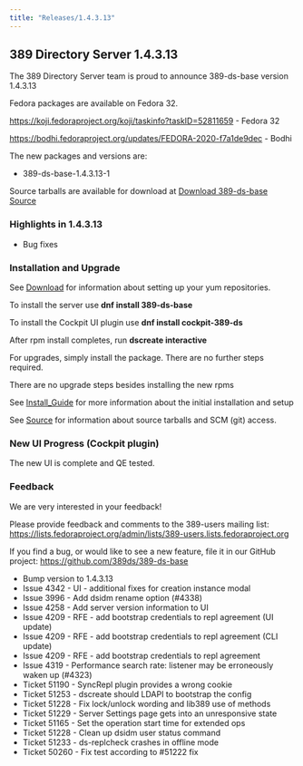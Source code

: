 ```yaml
---
title: "Releases/1.4.3.13"
---
```


389 Directory Server 1.4.3.13
-----------------------------

The 389 Directory Server team is proud to announce 389-ds-base version 1.4.3.13

Fedora packages are available on Fedora 32.

<https://koji.fedoraproject.org/koji/taskinfo?taskID=52811659> - Fedora 32

<https://bodhi.fedoraproject.org/updates/FEDORA-2020-f7a1de9dec> - Bodhi


The new packages and versions are:

- 389-ds-base-1.4.3.13-1

Source tarballs are available for download at [Download 389-ds-base Source](https://releases.pagure.org/389-ds-base/389-ds-base-1.4.3.13.tar.bz2)

### Highlights in 1.4.3.13

- Bug fixes

### Installation and Upgrade 

See [Download](../download.html) for information about setting up your yum repositories.

To install the server use **dnf install 389-ds-base**

To install the Cockpit UI plugin use **dnf install cockpit-389-ds**

After rpm install completes, run **dscreate interactive**

For upgrades, simply install the package.  There are no further steps required.

There are no upgrade steps besides installing the new rpms 

See [Install\_Guide](../howto/howto-install-389.html) for more information about the initial installation and setup

See [Source](../development/source.html) for information about source tarballs and SCM (git) access.

### New UI Progress (Cockpit plugin)

The new UI is complete and QE tested.

### Feedback

We are very interested in your feedback!

Please provide feedback and comments to the 389-users mailing list: <https://lists.fedoraproject.org/admin/lists/389-users.lists.fedoraproject.org>

If you find a bug, or would like to see a new feature, file it in our GitHub project: <https://github.com/389ds/389-ds-base>

- Bump version to 1.4.3.13
- Issue 4342 - UI - additional fixes for creation instance modal
- Issue 3996 - Add dsidm rename option (#4338)
- Issue 4258 - Add server version information to UI
- Issue 4209 - RFE - add bootstrap credentials to repl agreement (UI update)
- Issue 4209 - RFE - add bootstrap credentials to repl agreement (CLI update)
- Issue 4209 - RFE - add bootstrap credentials to repl agreement
- Issue 4319 - Performance search rate: listener may be erroneously waken up (#4323)
- Ticket 51190 - SyncRepl plugin provides a wrong cookie
- Ticket 51253 - dscreate should LDAPI to bootstrap the config
- Ticket 51228 - Fix lock/unlock wording and lib389 use of methods
- Ticket 51229 - Server Settings page gets into an unresponsive state
- Ticket 51165 - Set the operation start time for extended ops
- Ticket 51228 - Clean up dsidm user status command
- Ticket 51233 - ds-replcheck crashes in offline mode
- Ticket 50260 - Fix test according to #51222 fix


